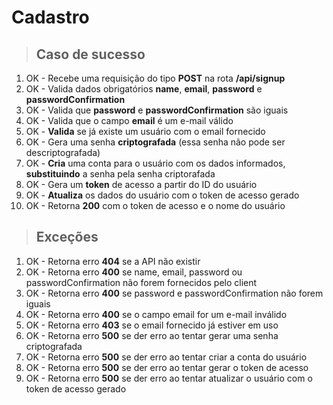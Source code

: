 # Cadastro

> ## Caso de sucesso

1.  OK - Recebe uma requisição do tipo **POST** na rota **/api/signup**
2.  OK - Valida dados obrigatórios **name**, **email**, **password** e **passwordConfirmation**
3.  OK - Valida que **password** e **passwordConfirmation** são iguais
4.  OK - Valida que o campo **email** é um e-mail válido
5.  OK - **Valida** se já existe um usuário com o email fornecido
6.  OK - Gera uma senha **criptografada** (essa senha não pode ser descriptografada)
7.  OK - **Cria** uma conta para o usuário com os dados informados, **substituindo** a senha pela senha criptorafada
8.  OK - Gera um **token** de acesso a partir do ID do usuário
9.  OK - **Atualiza** os dados do usuário com o token de acesso gerado
10. OK - Retorna **200** com o token de acesso e o nome do usuário

> ## Exceções

1. OK - Retorna erro **404** se a API não existir
2. OK - Retorna erro **400** se name, email, password ou passwordConfirmation não forem fornecidos pelo client
3. OK - Retorna erro **400** se password e passwordConfirmation não forem iguais
4. OK - Retorna erro **400** se o campo email for um e-mail inválido
5. OK - Retorna erro **403** se o email fornecido já estiver em uso
6. OK - Retorna erro **500** se der erro ao tentar gerar uma senha criptografada
7. OK - Retorna erro **500** se der erro ao tentar criar a conta do usuário
8. OK - Retorna erro **500** se der erro ao tentar gerar o token de acesso
9. OK - Retorna erro **500** se der erro ao tentar atualizar o usuário com o token de acesso gerado
